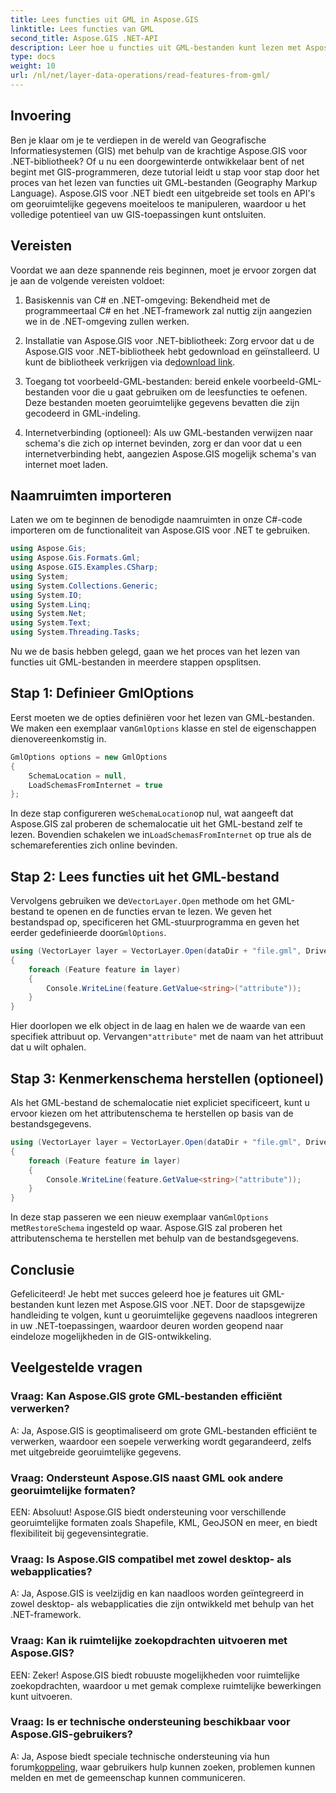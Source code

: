 ```yaml
---
title: Lees functies uit GML in Aspose.GIS
linktitle: Lees functies van GML
second_title: Aspose.GIS .NET-API
description: Leer hoe u functies uit GML-bestanden kunt lezen met Aspose.GIS voor .NET. Een uitgebreide tutorial voor GIS-ontwikkelaars.
type: docs
weight: 10
url: /nl/net/layer-data-operations/read-features-from-gml/
---
```

## Invoering

Ben je klaar om je te verdiepen in de wereld van Geografische Informatiesystemen (GIS) met behulp van de krachtige Aspose.GIS voor .NET-bibliotheek? Of u nu een doorgewinterde ontwikkelaar bent of net begint met GIS-programmeren, deze tutorial leidt u stap voor stap door het proces van het lezen van functies uit GML-bestanden (Geography Markup Language). Aspose.GIS voor .NET biedt een uitgebreide set tools en API's om georuimtelijke gegevens moeiteloos te manipuleren, waardoor u het volledige potentieel van uw GIS-toepassingen kunt ontsluiten.

## Vereisten

Voordat we aan deze spannende reis beginnen, moet je ervoor zorgen dat je aan de volgende vereisten voldoet:

1. Basiskennis van C# en .NET-omgeving: Bekendheid met de programmeertaal C# en het .NET-framework zal nuttig zijn aangezien we in de .NET-omgeving zullen werken.

2. Installatie van Aspose.GIS voor .NET-bibliotheek: Zorg ervoor dat u de Aspose.GIS voor .NET-bibliotheek hebt gedownload en geïnstalleerd. U kunt de bibliotheek verkrijgen via de[download link](https://releases.aspose.com/gis/net/).

3. Toegang tot voorbeeld-GML-bestanden: bereid enkele voorbeeld-GML-bestanden voor die u gaat gebruiken om de leesfuncties te oefenen. Deze bestanden moeten georuimtelijke gegevens bevatten die zijn gecodeerd in GML-indeling.

4. Internetverbinding (optioneel): Als uw GML-bestanden verwijzen naar schema's die zich op internet bevinden, zorg er dan voor dat u een internetverbinding hebt, aangezien Aspose.GIS mogelijk schema's van internet moet laden.

## Naamruimten importeren

Laten we om te beginnen de benodigde naamruimten in onze C#-code importeren om de functionaliteit van Aspose.GIS voor .NET te gebruiken.

```csharp
using Aspose.Gis;
using Aspose.Gis.Formats.Gml;
using Aspose.GIS.Examples.CSharp;
using System;
using System.Collections.Generic;
using System.IO;
using System.Linq;
using System.Net;
using System.Text;
using System.Threading.Tasks;
```

Nu we de basis hebben gelegd, gaan we het proces van het lezen van functies uit GML-bestanden in meerdere stappen opsplitsen.

## Stap 1: Definieer GmlOptions

 Eerst moeten we de opties definiëren voor het lezen van GML-bestanden. We maken een exemplaar van`GmlOptions` klasse en stel de eigenschappen dienovereenkomstig in.

```csharp
GmlOptions options = new GmlOptions
{
    SchemaLocation = null,
    LoadSchemasFromInternet = true
};
```

 In deze stap configureren we`SchemaLocation`op nul, wat aangeeft dat Aspose.GIS zal proberen de schemalocatie uit het GML-bestand zelf te lezen. Bovendien schakelen we in`LoadSchemasFromInternet` op true als de schemareferenties zich online bevinden.

## Stap 2: Lees functies uit het GML-bestand

 Vervolgens gebruiken we de`VectorLayer.Open` methode om het GML-bestand te openen en de functies ervan te lezen. We geven het bestandspad op, specificeren het GML-stuurprogramma en geven het eerder gedefinieerde door`GmlOptions`.

```csharp
using (VectorLayer layer = VectorLayer.Open(dataDir + "file.gml", Drivers.Gml, options))
{
    foreach (Feature feature in layer)
    {
        Console.WriteLine(feature.GetValue<string>("attribute"));
    }
}
```

 Hier doorlopen we elk object in de laag en halen we de waarde van een specifiek attribuut op. Vervangen`"attribute"` met de naam van het attribuut dat u wilt ophalen.

## Stap 3: Kenmerkenschema herstellen (optioneel)

Als het GML-bestand de schemalocatie niet expliciet specificeert, kunt u ervoor kiezen om het attributenschema te herstellen op basis van de bestandsgegevens.

```csharp
using (VectorLayer layer = VectorLayer.Open(dataDir + "file.gml", Drivers.Gml, new GmlOptions(){RestoreSchema = true}))
{
    foreach (Feature feature in layer)
    {
        Console.WriteLine(feature.GetValue<string>("attribute"));
    }
}
```

 In deze stap passeren we een nieuw exemplaar van`GmlOptions` met`RestoreSchema` ingesteld op waar. Aspose.GIS zal proberen het attributenschema te herstellen met behulp van de bestandsgegevens.

## Conclusie

Gefeliciteerd! Je hebt met succes geleerd hoe je features uit GML-bestanden kunt lezen met Aspose.GIS voor .NET. Door de stapsgewijze handleiding te volgen, kunt u georuimtelijke gegevens naadloos integreren in uw .NET-toepassingen, waardoor deuren worden geopend naar eindeloze mogelijkheden in de GIS-ontwikkeling.

## Veelgestelde vragen

### Vraag: Kan Aspose.GIS grote GML-bestanden efficiënt verwerken?

A: Ja, Aspose.GIS is geoptimaliseerd om grote GML-bestanden efficiënt te verwerken, waardoor een soepele verwerking wordt gegarandeerd, zelfs met uitgebreide georuimtelijke gegevens.

### Vraag: Ondersteunt Aspose.GIS naast GML ook andere georuimtelijke formaten?

EEN: Absoluut! Aspose.GIS biedt ondersteuning voor verschillende georuimtelijke formaten zoals Shapefile, KML, GeoJSON en meer, en biedt flexibiliteit bij gegevensintegratie.

### Vraag: Is Aspose.GIS compatibel met zowel desktop- als webapplicaties?

A: Ja, Aspose.GIS is veelzijdig en kan naadloos worden geïntegreerd in zowel desktop- als webapplicaties die zijn ontwikkeld met behulp van het .NET-framework.

### Vraag: Kan ik ruimtelijke zoekopdrachten uitvoeren met Aspose.GIS?

EEN: Zeker! Aspose.GIS biedt robuuste mogelijkheden voor ruimtelijke zoekopdrachten, waardoor u met gemak complexe ruimtelijke bewerkingen kunt uitvoeren.

### Vraag: Is er technische ondersteuning beschikbaar voor Aspose.GIS-gebruikers?

 A: Ja, Aspose biedt speciale technische ondersteuning via hun forum[koppeling]( https://forum.aspose.com/c/gis/33), waar gebruikers hulp kunnen zoeken, problemen kunnen melden en met de gemeenschap kunnen communiceren.